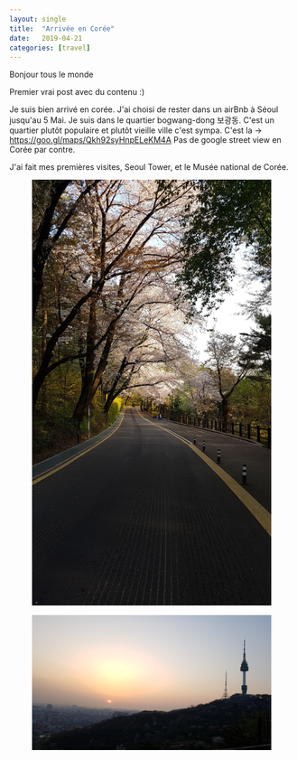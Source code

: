 ```yaml
---
layout: single
title:  "Arrivée en Corée"
date:   2019-04-21
categories: [travel]
---
```


Bonjour tous le monde

Premier vrai post avec du contenu :) 

Je suis bien arrivé en corée.
J'ai choisi de rester dans un airBnb à Séoul jusqu'au 5 Mai.
Je suis dans le quartier bogwang-dong 보광동. 
C'est un quartier plutôt populaire et plutôt vieille ville c'est sympa.
C'est la -> https://goo.gl/maps/Qkh92syHnpELeKM4A
Pas de google street view en Corée par contre. 

J'ai fait mes premières visites, Seoul Tower, et le Musée national de Corée.
<figure>
	<img src="/assets/images/2019-04-21CherryBlossom.jpg">
</figure>
<figure>
	<img src="/assets/images/2019-04-21SeoulTower.jpg">
</figure>
